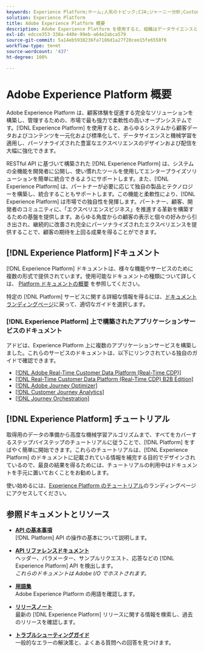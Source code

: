 ```yaml
---
keywords: Experience Platform;ホーム;人気のトピック;CJA;ジャーニー分析;Customer Journey Analytics;キャンペーンオーケストレーション;オーケストレーション;カスタマージャーニー;ジャーニー;ジャーニーオーケストレーション;機能;地域
solution: Experience Platform
title: Adobe Experience Platform 概要
description: Adobe Experience Platform を使用すると、組織はデータサイエンスと機械学習を適用する前に顧客データを一元化および標準化して、パーソナライズされた豊かなエクスペリエンスの設計と配信を劇的に改善することができます。
exl-id: edcce353-338a-440e-99eb-a64e2abca579
source-git-commit: 5a14eb5938236fa7186d1a27f28cee15fe6558f6
workflow-type: tm+mt
source-wordcount: '437'
ht-degree: 100%

---
```


# Adobe Experience Platform 概要

Adobe Experience Platform は、顧客体験を促進する完全なソリューションを構築し、管理するための、市場で最も強力で柔軟性の高いオープンシステムです。[!DNL Experience Platform] を使用すると、あらゆるシステムから顧客データおよびコンテンツを一元化および標準化して、データサイエンスと機械学習を適用し、パーソナライズされた豊富なエクスペリエンスのデザインおよび配信を大幅に強化できます。

RESTful API に基づいて構築された [!DNL Experience Platform] は、システムの全機能を開発者に公開し、使い慣れたツールを使用してエンタープライズソリューションを簡単に統合できるようにサポートします。また、[!DNL Experience Platform] は、パートナーが必要に応じて独自の製品とテクノロジーを構築し、統合することもサポートします。この機能と柔軟性により、[!DNL Experience Platform] は市場での独自性を発揮します。パートナー、顧客、開発者のコミュニティに、「エクスペリエンスビジネス」を推進する革新を構築するための基盤を提供します。あらゆる角度からの顧客の表示と個々の好みから引き出され、継続的に改善され完全にパーソナライズされたエクスペリエンスを提供することで、顧客の期待を上回る成果を得ることができます。

## [!DNL Experience Platform]ドキュメント

[!DNL Experience Platform] ドキュメントは、様々な機能やサービスのために複数の形式で提供されています。使用可能なドキュメントの種類について詳しくは、 [Platform ドキュメントの概要](documentation/overview.md) を参照してください。

特定の [!DNL Platform] サービスに関する詳細な情報を得るには、[ドキュメントランディングページ](https://experienceleague.adobe.com/docs/experience-platform.html?lang=ja)に戻って、適切なガイドを選択します。

### [!DNL Experience Platform] 上で構築されたアプリケーションサービスのドキュメント

アドビは、Experience Platform 上に複数のアプリケーションサービスを構築しました。これらのサービスのドキュメントは、以下にリンクされている独自のガイドで確認できます。

* [[!DNL Adobe Real-Time Customer Data Platform (Real-Time CDP)]](../rtcdp/overview.md)
* [[!DNL Real-Time Customer Data Platform (Real-Time CDP) B2B Edition]](../rtcdp/b2b-overview.md)
* [[!DNL Adobe Journey Optimizer]](https://experienceleague.adobe.com/docs/journey-optimizer.html?lang=ja)
* [[!DNL Customer Journey Analytics]](https://experienceleague.adobe.com/docs/customer-journey-analytics.html?lang=ja)
* [[!DNL Journey Orchestration]](https://experienceleague.adobe.com/docs/journey-orchestration.html?lang=ja)

## [!DNL Experience Platform] チュートリアル

取得用のデータの準備から高度な機械学習アルゴリズムまで、すべてをカバーするステップバイステップのチュートリアルに従うことで、[!DNL Platform] をすばやく簡単に開始できます。これらのチュートリアルは、[!DNL Experience Platform] のドキュメントに記載されている情報を補完する目的でデザインされているので、最良の結果を得るためには、チュートリアルの利用中はドキュメントを手元に置いておくことをお勧めします。

使い始めるには、[Experience Platform のチュートリアル](https://experienceleague.adobe.com/docs/platform-learn/tutorials/overview.html?lang=ja)のランディングページにアクセスしてください。

## 参照ドキュメントとリソース

* [**API の基本事項**](api-fundamentals.md)\
   [!DNL Platform] API の操作の基本について説明します。

* [**API リファレンスドキュメント**](https://www.adobe.com/go/platform-api-reference-en)\
   ヘッダー、パラメーター、サンプルリクエスト、応答などの [!DNL Experience Platform] API を検出します。<br/>*これらのドキュメントは Adobe I/O でホストされます。*

* [**用語集**](glossary.md)\
   Adobe Experience Platform の用語を確認します。

* [**リリースノート**](https://docs.adobe.com/content/help/ja-JP/experience-platform/release-notes/latest.html)\
   最新の [!DNL Experience Platform] リリースに関する情報を検索し、過去のリリースを確認します。

* [**トラブルシューティングガイド**](troubleshooting.md)\
   一般的なエラーの解決策と、よくある質問への回答を見つけます。
